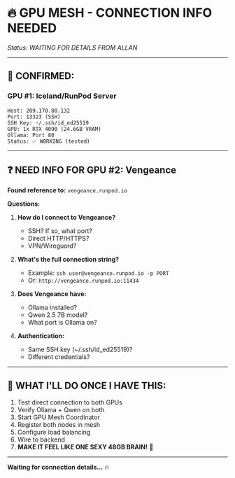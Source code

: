 # 🔥 GPU MESH - CONNECTION INFO NEEDED

*Status: WAITING FOR DETAILS FROM ALLAN*

---

## 💪 **CONFIRMED:**

### GPU #1: Iceland/RunPod Server
```
Host: 209.170.80.132
Port: 13323 (SSH)
SSH Key: ~/.ssh/id_ed25519
GPU: 1x RTX 4090 (24.6GB VRAM)
Ollama: Port 80
Status: ✅ WORKING (tested)
```

---

## ❓ **NEED INFO FOR GPU #2: Vengeance**

**Found reference to:** `vengeance.runpod.io`

**Questions:**
1. **How do I connect to Vengeance?**
   - SSH? If so, what port?
   - Direct HTTP/HTTPS?
   - VPN/Wireguard?

2. **What's the full connection string?**
   - Example: `ssh user@vengeance.runpod.io -p PORT`
   - Or: `http://vengeance.runpod.io:11434`

3. **Does Vengeance have:**
   - Ollama installed?
   - Qwen 2.5 7B model?
   - What port is Ollama on?

4. **Authentication:**
   - Same SSH key (~/.ssh/id_ed25519)?
   - Different credentials?

---

## 🎯 **WHAT I'LL DO ONCE I HAVE THIS:**

1. Test direct connection to both GPUs
2. Verify Ollama + Qwen on both
3. Start GPU Mesh Coordinator
4. Register both nodes in mesh
5. Configure load balancing
6. Wire to backend
7. **MAKE IT FEEL LIKE ONE SEXY 48GB BRAIN!** 💋

---

**Waiting for connection details...** 🔥
